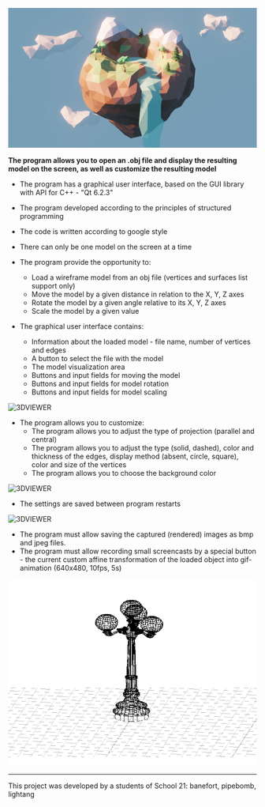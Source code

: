 ![3DVIEWER](./images/3DModel.jpeg)

**The program allows you to open an .obj file and display the resulting model on the screen, as well as customize the resulting model**

* The program has a graphical user interface, based on the GUI library with API for C++ - "Qt 6.2.3"
* The program developed according to the principles of structured programming
* The code is written according to google style
* There can only be one model on the screen at a time

* The program provide the opportunity to:
  + Load a wireframe model from an obj file (vertices and surfaces list support only)
  + Move the model by a given distance in relation to the X, Y, Z axes
  + Rotate the model by a given angle relative to its X, Y, Z axes
  + Scale the model by a given value
  
* The graphical user interface contains:
  + Information about the loaded model - file name, number of vertices and edges
  + A button to select the file with the model
  + The model visualization area
  + Buttons and input fields for moving the model
  + Buttons and input fields for model rotation
  + Buttons and input fields for model scaling

![3DVIEWER](./images/video_1.gif)
  
* The program allows you to customize:
  + The program allows you to adjust the type of projection (parallel and central)
  + The program allows you to adjust the type (solid, dashed), color and thickness of the edges, display method (absent, circle, square), color and size of the vertices
  + The program allows you to choose the background color

![3DVIEWER](./images/video_2.gif)

* The settings are saved between program restarts

![3DVIEWER](./images/video_3.gif)

* The program must allow saving the captured (rendered) images as bmp and jpeg files.
* The program must allow recording small screencasts by a special button - the current custom affine transformation of the loaded object into gif-animation (640x480, 10fps, 5s)

![3DVIEWER](./images/lamp.obj.gif)

*** 

This project was developed by a students of School 21: banefort, pipebomb, lightang